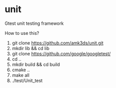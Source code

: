 # unit
Gtest unit testing framework

How to use this?
1. git clone https://github.com/amk3ds/unit.git
2. mkdir lib && cd lib
3. git clone https://github.com/google/googletest/
4. cd ..
5. mkdir build && cd build
6. cmake ..
7. make all
8. ./test/Unit_test